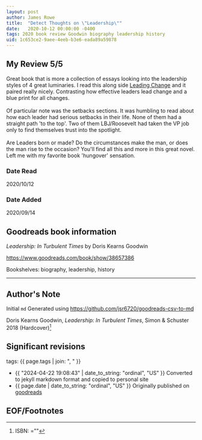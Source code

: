 ```yaml
---
layout: post
author: James Rowe
title:  "Detect Thoughts on \"Leadership\""
date:   2020-10-12 00:00:00 -0400
tags: 2020 book review Goodwin biography leadership history
uid: 1c653ce2-9aee-4eeb-b3e6-eada89a59878
---
```




## My Review 5/5

Great book that is more a collection of essays looking into the leadership styles of 4 great luminaries. I read this along side [Leading Change](https://www.goodreads.com/book/show/51370) and it paired really nicely. Contrasting how effective leaders lead change and a blue print for all changes.<br/><br/>Of particular note was the setbacks sections. It was humbling to read about how each leader had serious setbacks in their life. None of them had a straight path 'to the top'. Two of them LBJ/Roosevelt had taken the VP job only to find themselves trust into the spotlight.<br/><br/>Are Leaders born or made? Do the circumstances make the man, or does the man rise to the occasion? You'll find all this and more in this great novel. Left me with my favorite book 'hungover' sensation.

### Date Read
2020/10/12

### Date Added
2020/09/14

## Goodreads book information

*Leadership: In Turbulent Times* by Doris Kearns Goodwin

https://www.goodreads.com/book/show/38657386

Bookshelves: biography, leadership, history

---

## Author's Note

Initial `md` Generated using https://github.com/jsr6720/goodreads-csv-to-md

Doris Kearns Goodwin, *Leadership: In Turbulent Times*,  Simon & Schuster 2018 (Hardcover)[^1]

## Significant revisions

tags: {{ page.tags | join: ", " }} <!-- todo move this somewhere -->

- {{ "2024-04-22 19:08:43" | date_to_string: "ordinal", "US" }} Converted to jekyll markdown format and copied to personal site
- {{ page.date | date_to_string: "ordinal", "US" }} Originally published on [goodreads](https://www.goodreads.com)

## EOF/Footnotes

[^1]: ISBN: =""
